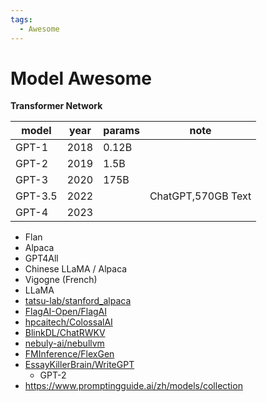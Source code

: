 ```yaml
---
tags:
  - Awesome
---
```


# Model Awesome

**Transformer Network**

| model   | year | params | note               |
| ------- | ---- | ------ | ------------------ |
| GPT-1   | 2018 | 0.12B  |
| GPT-2   | 2019 | 1.5B   |
| GPT-3   | 2020 | 175B   |
| GPT-3.5 | 2022 |        | ChatGPT,570GB Text |
| GPT-4   | 2023 |

- Flan
- Alpaca
- GPT4All
- Chinese LLaMA / Alpaca
- Vigogne (French)
- LLaMA
- [tatsu-lab/stanford_alpaca](https://github.com/tatsu-lab/stanford_alpaca)
- [FlagAI-Open/FlagAI](https://github.com/FlagAI-Open/FlagAI)
- [hpcaitech/ColossalAI](https://github.com/hpcaitech/ColossalAI)
- [BlinkDL/ChatRWKV](https://github.com/BlinkDL/ChatRWKV)
- [nebuly-ai/nebullvm](https://github.com/nebuly-ai/nebullvm)
- [FMInference/FlexGen](https://github.com/FMInference/FlexGen)
- [EssayKillerBrain/WriteGPT](https://github.com/EssayKillerBrain/WriteGPT)
  - GPT-2
- https://www.promptingguide.ai/zh/models/collection
